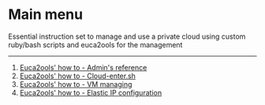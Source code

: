 Main menu
=========
Essential instruction set to manage and use a private cloud using custom ruby/bash scripts and euca2ools for the management

---------------------------------------------------------------------------------------------------------------------------

1. [Euca2ools' how to - Admin's reference](admin_guide.html)
1. [Euca2ools' how to - Cloud-enter.sh](user_guide_cloud_enter.html)
1. [Euca2ools' how to - VM managing](user_guide_VMs.html)
1. [Euca2ools' how to - Elastic IP configuration](user_guide_elastic_IP.html)

